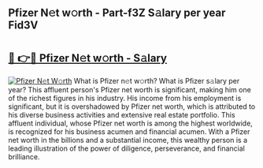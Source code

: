 ## Pfizer N𝚎t w𝚘rth - Part-f3Z S𝚊lary per year Fid3V

# <h2><a href="http://gc36enm.nevu.top/?p=Pfizer">🔗 👉🔴 Pfizer N𝚎t w𝚘rth - S𝚊lary</a></h2>

[![Pfizer N𝚎t W𝚘rth](https://i.imgur.com/Oavwk0R.jpeg)](http://gc36enm.nevu.top/?p=Pfizer)
What is Pfizer n𝚎t w𝚘rth? What is Pfizer s𝚊lary per year?
This affluent person's Pfizer net worth is significant, making him one of the richest figures in his industry. His income from his employment is significant, but it is overshadowed by Pfizer net worth, which is attributed to his diverse business activities and extensive real estate portfolio. This affluent individual, whose Pfizer net worth is among the highest worldwide, is recognized for his business acumen and financial acumen. With a Pfizer net worth in the billions and a substantial income, this wealthy person is a leading illustration of the power of diligence, perseverance, and financial brilliance.
